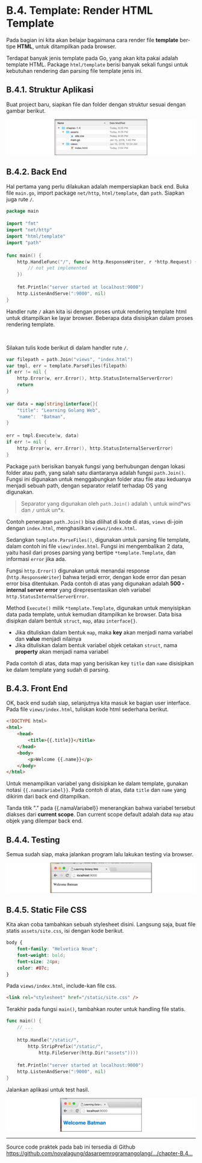 # B.4. Template: Render HTML Template

Pada bagian ini kita akan belajar bagaimana cara render file **template** ber-tipe **HTML**, untuk ditampilkan pada browser. 

Terdapat banyak jenis template pada Go, yang akan kita pakai adalah template HTML. Package `html/template` berisi banyak sekali fungsi untuk kebutuhan rendering dan parsing file template jenis ini.

## B.4.1. Struktur Aplikasi

Buat project baru, siapkan file dan folder dengan struktur sesuai dengan gambar berikut.

![Structure](images/B.4_1_structure.png)

## B.4.2. Back End

Hal pertama yang perlu dilakukan adalah mempersiapkan back end. Buka file `main.go`, import package `net/http`, `html/template`, dan `path`. Siapkan juga rute `/`.

```go
package main

import "fmt"
import "net/http"
import "html/template"
import "path"

func main() {
	http.HandleFunc("/", func(w http.ResponseWriter, r *http.Request) {
		// not yet implemented
	})

	fmt.Println("server started at localhost:9000")
	http.ListenAndServe(":9000", nil)
}
```

Handler rute `/` akan kita isi dengan proses untuk rendering template html untuk ditampilkan ke layar browser. Beberapa data disisipkan dalam proses rendering template.

<div id="ads">&nbsp;</div>

Silakan tulis kode berikut di dalam handler rute `/`.

```go
var filepath = path.Join("views", "index.html")
var tmpl, err = template.ParseFiles(filepath)
if err != nil {
	http.Error(w, err.Error(), http.StatusInternalServerError)
	return
}

var data = map[string]interface{}{
	"title": "Learning Golang Web",
	"name":  "Batman",
}

err = tmpl.Execute(w, data)
if err != nil {
	http.Error(w, err.Error(), http.StatusInternalServerError)
}
```

Package `path` berisikan banyak fungsi yang berhubungan dengan lokasi folder atau path, yang salah satu diantaranya adalah fungsi `path.Join()`. Fungsi ini digunakan untuk menggabungkan folder atau file atau keduanya menjadi sebuah path, dengan separator relatif terhadap OS yang digunakan.

> Separator yang digunakan oleh `path.Join()` adalah `\` untuk wind\*ws dan `/` untuk un\*x.

Contoh penerapan `path.Join()` bisa dilihat di kode di atas, `views` di-join dengan `index.html`, menghasilkan `views/index.html`.

Sedangkan `template.ParseFiles()`, digunakan untuk parsing file template, dalam contoh ini file `view/index.html`. Fungsi ini mengembalikan 2 data, yaitu hasil dari proses parsing yang bertipe `*template.Template`, dan informasi `error` jika ada.

Fungsi `http.Error()` digunakan untuk menandai response (`http.ResponseWriter`) bahwa terjadi error, dengan kode error dan pesan error bisa ditentukan. Pada contoh di atas yang digunakan adalah **500 - internal server error** yang direpresentasikan oleh variabel `http.StatusInternalServerError`.

Method `Execute()` milik `*template.Template`, digunakan untuk menyisipkan data pada template, untuk kemudian ditampilkan ke browser. Data bisa disipkan dalam bentuk `struct`, `map`, atau `interface{}`.

 - Jika dituliskan dalam bentuk `map`, maka **key** akan menjadi nama variabel dan **value** menjadi nilainya
 - Jika dituliskan dalam bentuk variabel objek cetakan `struct`, nama **property** akan menjadi nama variabel

Pada contoh di atas, data map yang berisikan key `title` dan `name` disisipkan ke dalam template yang sudah di parsing.

## B.4.3. Front End

OK, back end sudah siap, selanjutnya kita masuk ke bagian user interface. Pada file `views/index.html`, tuliskan kode html sederhana berikut.

```html
<!DOCTYPE html>
<html>
	<head>
		<title>{{.title}}</title>
	</head>
	<body>
		<p>Welcome {{.name}}</p>
	</body>
</html>
```

Untuk menampilkan variabel yang disisipkan ke dalam template, gunakan notasi `{{.namaVariabel}}`. Pada contoh di atas, data `title` dan `name` yang dikirim dari back end ditampilkan.

Tanda titik "\." pada \{\{\.namaVariabel\}\} menerangkan bahwa variabel tersebut diakses dari **current scope**. Dan current scope default adalah data `map` atau objek yang dilempar back end.

## B.4.4. Testing

Semua sudah siap, maka jalankan program lalu lakukan testing via browser.

![Output HTML](images/B.4_2_output.png)

## B.4.5. Static File CSS

Kita akan coba tambahkan sebuah stylesheet disini. Langsung saja, buat file statis `assets/site.css`, isi dengan kode berikut.

```css
body {
	font-family: "Helvetica Neue";
	font-weight: bold;
	font-size: 24px;
	color: #07c;
}
```

Pada `views/index.html`, include-kan file css.

```html
<link rel="stylesheet" href="/static/site.css" />
```

Terakhir pada fungsi `main()`, tambahkan router untuk handling file statis.

```go
func main() {
	// ...

	http.Handle("/static/", 
		http.StripPrefix("/static/", 
			http.FileServer(http.Dir("assets"))))

	fmt.Println("server started at localhost:9000")
	http.ListenAndServe(":9000", nil)
}
```

Jalankan aplikasi untuk test hasil.

![CSS berhasil di-load](images/B.4_3_static_route.png)

---

<div class="source-code-link">
    <div class="source-code-link-message">Source code praktek pada bab ini tersedia di Github</div>
    <a href="https://github.com/novalagung/dasarpemrogramangolang/tree/master/chapter-B.4-template-render-html">https://github.com/novalagung/dasarpemrogramangolang/.../chapter-B.4...</a>
</div>

